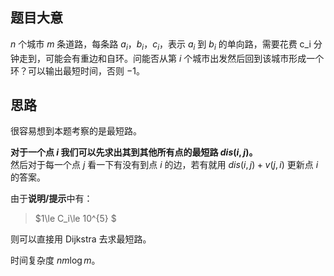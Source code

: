 ## 题目大意
$n$ 个城市 $m$ 条道路，每条路 $a_i$，$b_i$，$c_i$，表示 $a_i$ 到 $b_i$ 的单向路，需要花费 c_i 分钟走到，可能会有重边和自环。问能否从第 $i$ 个城市出发然后回到该城市形成一个环？可以输出最短时间，否则 $-1$。
## 思路
很容易想到本题考察的是最短路。

**对于一个点 $i$ 我们可以先求出其到其他所有点的最短路 $dis(i,j)$。**  
然后对于每一个点 $j$ 看一下有没有到点 $i$ 的边，若有就用 $dis(i,j)+v(j,i)$ 更新点 $i$ 的答案。

由于**说明/提示**中有：
> $1\le C_i\le 10^{5} $

则可以直接用 Dijkstra 去求最短路。

时间复杂度 $nm\log m$。